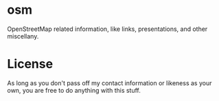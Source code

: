 # osm
OpenStreetMap related information, like links, presentations, and other miscellany. 

# License
As long as you don't pass off my contact information or likeness as your own, you are free to do anything with this stuff.
